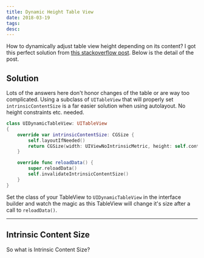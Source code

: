 ```yaml
---
title: Dynamic Height Table View
date: 2018-03-19
tags:
desc:
---
```


How to dynamically adjust table view height depending on its content? I got this perfect solution from [this stackoverflow post](https://stackoverflow.com/a/41688467/2581637). Below is the detail of the post.
<!--more-->

## Solution
Lots of the answers here don't honor changes of the table or are way too complicated. Using a subclass of `UITableView` that will properly set `intrinsicContentSize` is a far easier solution when using autolayout. No height constraints etc. needed.

```swift
class UIDynamicTableView: UITableView
{
    override var intrinsicContentSize: CGSize {
        self.layoutIfNeeded()
        return CGSize(width: UIViewNoIntrinsicMetric, height: self.contentSize.height)
    }

    override func reloadData() {
        super.reloadData()
        self.invalidateIntrinsicContentSize()
    }
}
```

Set the class of your TableView to `UIDynamicTableView` in the interface builder and watch the magic as this TableView will change it's size after a call to `reloadData()`.

- - - -

## Intrinsic Content Size
So what is Intrinsic Content Size?
